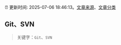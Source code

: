 :alarm_clock: 更新时间: 2025-07-06 18:46:13。[文章来源](/README.md)、[文章分类](/TAGS.md)

## Git、SVN


> 关键字：`Git`、`SVN`



